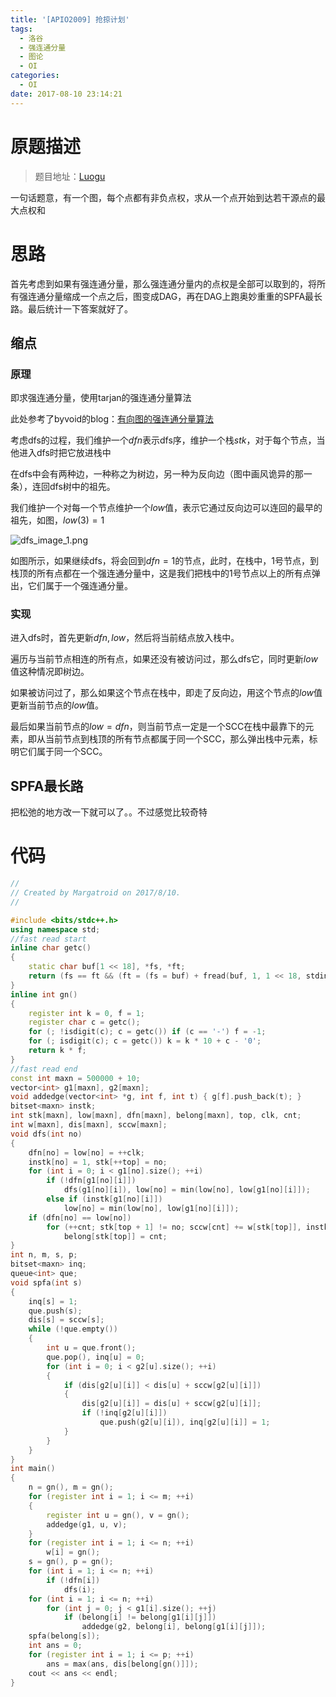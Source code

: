 ```yaml
---
title: '[APIO2009] 抢掠计划'
tags:
  - 洛谷
  - 强连通分量
  - 图论
  - OI
categories:
  - OI
date: 2017-08-10 23:14:21
---
```


# 原题描述

> 题目地址：[Luogu](https://www.luogu.org/problem/show?pid=3627)

一句话题意，有一个图，每个点都有非负点权，求从一个点开始到达若干源点的最大点权和

<!--more-->

# 思路

首先考虑到如果有强连通分量，那么强连通分量内的点权是全部可以取到的，将所有强连通分量缩成一个点之后，图变成DAG，再在DAG上跑奥妙重重的SPFA最长路。最后统计一下答案就好了。

## 缩点

### 原理

即求强连通分量，使用tarjan的强连通分量算法

此处参考了byvoid的blog：[有向图的强连通分量算法](https://www.byvoid.com/zhs/blog/scc-tarjan)

考虑dfs的过程，我们维护一个$dfn$表示dfs序，维护一个栈$stk$，对于每个节点，当他进入dfs时把它放进栈中

在dfs中会有两种边，一种称之为树边，另一种为反向边（图中画风诡异的那一条），连回dfs树中的祖先。

我们维护一个对每一个节点维护一个$low$值，表示它通过反向边可以连回的最早的祖先，如图，$low(3) = 1$

![dfs_image_1.png](https://ooo.0o0.ooo/2017/08/11/598d274cb5229.png)

如图所示，如果继续dfs，将会回到$dfn=1$的节点，此时，在栈中，$1$号节点，到栈顶的所有点都在一个强连通分量中，这是我们把栈中的$1$号节点以上的所有点弹出，它们属于一个强连通分量。

### 实现

进入dfs时，首先更新$dfn,low$，然后将当前结点放入栈中。

遍历与当前节点相连的所有点，如果还没有被访问过，那么dfs它，同时更新$low$值这种情况即树边。

如果被访问过了，那么如果这个节点在栈中，即走了反向边，用这个节点的$low$值更新当前节点的$low$值。

最后如果当前节点的$low=dfn$，则当前节点一定是一个SCC在栈中最靠下的元素，即从当前节点到栈顶的所有节点都属于同一个SCC，那么弹出栈中元素，标明它们属于同一个SCC。

## SPFA最长路

把松弛的地方改一下就可以了。。不过感觉比较奇特

# 代码

``` cpp
//
// Created by Margatroid on 2017/8/10.
//

#include <bits/stdc++.h>
using namespace std;
//fast read start
inline char getc()
{
    static char buf[1 << 18], *fs, *ft;
    return (fs == ft && (ft = (fs = buf) + fread(buf, 1, 1 << 18, stdin)), fs == ft) ? EOF : *fs++;
}
inline int gn()
{
    register int k = 0, f = 1;
    register char c = getc();
    for (; !isdigit(c); c = getc()) if (c == '-') f = -1;
    for (; isdigit(c); c = getc()) k = k * 10 + c - '0';
    return k * f;
}
//fast read end
const int maxn = 500000 + 10;
vector<int> g1[maxn], g2[maxn];
void addedge(vector<int> *g, int f, int t) { g[f].push_back(t); }
bitset<maxn> instk;
int stk[maxn], low[maxn], dfn[maxn], belong[maxn], top, clk, cnt;
int w[maxn], dis[maxn], sccw[maxn];
void dfs(int no)
{
    dfn[no] = low[no] = ++clk;
    instk[no] = 1, stk[++top] = no;
    for (int i = 0; i < g1[no].size(); ++i)
        if (!dfn[g1[no][i]])
            dfs(g1[no][i]), low[no] = min(low[no], low[g1[no][i]]);
        else if (instk[g1[no][i]])
            low[no] = min(low[no], low[g1[no][i]]);
    if (dfn[no] == low[no])
        for (++cnt; stk[top + 1] != no; sccw[cnt] += w[stk[top]], instk[stk[top]] = 0, --top)
            belong[stk[top]] = cnt;
}
int n, m, s, p;
bitset<maxn> inq;
queue<int> que;
void spfa(int s)
{
    inq[s] = 1;
    que.push(s);
    dis[s] = sccw[s];
    while (!que.empty())
    {
        int u = que.front();
        que.pop(), inq[u] = 0;
        for (int i = 0; i < g2[u].size(); ++i)
        {
            if (dis[g2[u][i]] < dis[u] + sccw[g2[u][i]])
            {
                dis[g2[u][i]] = dis[u] + sccw[g2[u][i]];
                if (!inq[g2[u][i]])
                    que.push(g2[u][i]), inq[g2[u][i]] = 1;
            }
        }
    }
}
int main()
{
    n = gn(), m = gn();
    for (register int i = 1; i <= m; ++i)
    {
        register int u = gn(), v = gn();
        addedge(g1, u, v);
    }
    for (register int i = 1; i <= n; ++i)
        w[i] = gn();
    s = gn(), p = gn();
    for (int i = 1; i <= n; ++i)
        if (!dfn[i])
            dfs(i);
    for (int i = 1; i <= n; ++i)
        for (int j = 0; j < g1[i].size(); ++j)
            if (belong[i] != belong[g1[i][j]])
                addedge(g2, belong[i], belong[g1[i][j]]);
    spfa(belong[s]);
    int ans = 0;
    for (register int i = 1; i <= p; ++i)
        ans = max(ans, dis[belong[gn()]]);
    cout << ans << endl;
}
```

